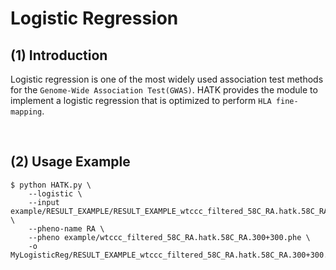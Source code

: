 # Logistic Regression

## (1) Introduction

Logistic regression is one of the most widely used association test methods for the `Genome-Wide Association Test(GWAS)`. HATK provides the module to implement a logistic regression that is optimized to perform `HLA fine-mapping`.

<br>

## (2) Usage Example

```
$ python HATK.py \
    --logistic \
    --input example/RESULT_EXAMPLE/RESULT_EXAMPLE_wtccc_filtered_58C_RA.hatk.58C_RA.300+300.chr6.hg18 \
    --pheno-name RA \
    --pheno example/wtccc_filtered_58C_RA.hatk.58C_RA.300+300.phe \
    -o MyLogisticReg/RESULT_EXAMPLE_wtccc_filtered_58C_RA.hatk.58C_RA.300+300.chr6.hg18
```